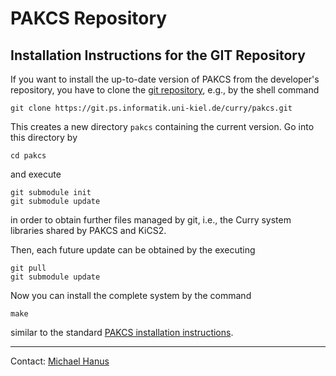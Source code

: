 PAKCS Repository
================

Installation Instructions for the GIT Repository
------------------------------------------------

If you want to install the up-to-date version of PAKCS
from the developer's repository, you have to clone the
[git repository](https://git.ps.informatik.uni-kiel.de/curry/pakcs),
e.g., by the shell command

    git clone https://git.ps.informatik.uni-kiel.de/curry/pakcs.git

This creates a new directory `pakcs` containing the current version.
Go into this directory by

    cd pakcs

and execute

    git submodule init
    git submodule update

in order to obtain further files managed by git, i.e.,
the Curry system libraries shared by PAKCS and KiCS2.

Then, each future update can be obtained by the executing

    git pull
    git submodule update

Now you can install the complete system by the command

    make

similar to the standard
[PAKCS installation instructions](http://www.informatik.uni-kiel.de/~pakcs/download/INSTALL.html).

-------------------------------------------------------------

Contact: [Michael Hanus](http://www.informatik.uni-kiel.de/~mh/)
